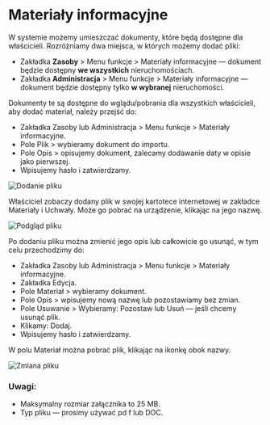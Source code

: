 # Materiały informacyjne

W systemie możemy umieszczać dokumenty, które będą dostępne dla właścicieli. Rozróżniamy dwa miejsca, w których możemy dodać pliki:

- Zakładka **Zasoby** > Menu funkcje > Materiały informacyjne — dokument będzie dostępny **we wszystkich** nieruchomościach.
- Zakładka **Administracja** > Menu funkcje > Materiały informacyjne — dokument będzie dostępny tylko **w wybranej** nieruchomości.

Dokumenty te są dostępne do wglądu/pobrania dla wszystkich właścicieli, aby dodać materiał, należy przejść do:

- Zakładka Zasoby lub Administracja > Menu funkcje > Materiały informacyjne.
- Pole Plik > wybieramy dokument do importu.
- Pole Opis > opisujemy dokument, zalecamy dodawanie daty w opisie jako pierwszej.
- Wpisujemy hasło i zatwierdzamy.

![Dodanie pliku](materialy1.gif)


Właściciel zobaczy dodany plik w swojej kartotece internetowej w zakładce Materiały i Uchwały. Może go pobrać na urządzenie, klikając na jego nazwę.


![Podgląd pliku](materialy2.gif)


Po dodaniu pliku można zmienić jego opis lub całkowicie go usunąć, w tym celu przechodzimy do:

- Zakładka Zasoby lub Administracja > Menu funkcje > Materiały informacyjne.
- Zakładka Edycja.
- Pole Materiał > wybieramy dokument.
- Pole Opis > wpisujemy nową nazwę lub pozostawiamy bez zmian.
- Pole Usuwanie > Wybieramy: Pozostaw lub Usuń — jeśli chcemy usunąć plik.
- Klikamy: Dodaj.
- Wpisujemy hasło i zatwierdzamy.

W polu Materiał można pobrać plik, klikając na ikonkę obok nazwy.

![Zmiana pliku](materialy3.gif)

### Uwagi:

- Maksymalny rozmiar załącznika to 25 MB.
- Typ pliku — prosimy używać pd f lub DOC.